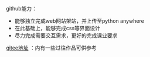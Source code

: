 github能力：
* 能够独立完成web网站架站，并上传至python anywhere
* 在此基础上，能够完成css等界面设计
* 尽力完成需要交互需求，更好的完成课业要求

[gitee地址](https://gitee.com/NFUNM079)
：内有一些过往作品可供参考
